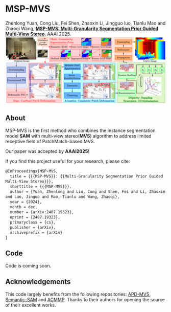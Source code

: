 # MSP-MVS

Zhenlong Yuan, Cong Liu, Fei Shen, Zhaoxin Li, Jingguo luo, Tianlu Mao and Zhaoqi Wang, [**MSP-MVS: Multi-Granularity Segmentation Prior Guided Multi-View Stereo**](https://arxiv.org/pdf/2407.19323), AAAI 2025.
![](images/MSP-MVS-pipeline.png)

## About
MSP-MVS is the first method who combines the instance segmentation model **SAM** with multi-view stereo(**MVS**) algorithm to address limited receptive field of PatchMatch-based MVS.

Our paper was accepted by **AAAI2025**!

If you find this project useful for your research, please cite:  

```
@InProceedings{MSP-MVS,
  title = {{{MSP-MVS}}: {{Multi-Granularity Segmentation Prior Guided Multi-View Stereo}}},
  shorttitle = {{{MSP-MVS}}},
  author = {Yuan, Zhenlong and Liu, Cong and Shen, Fei and Li, Zhaoxin and Luo, Jinguo and Mao, Tianlu and Wang, Zhaoqi},
  year = {2024},
  month = dec,
  number = {arXiv:2407.19323},
  eprint = {2407.19323},
  primaryclass = {cs},
  publisher = {arXiv},
  archiveprefix = {arXiv}
}
```
## Code
Code is coming soon.

## Acknowledgements

This code largely benefits from the following repositories: [APD-MVS](https://github.com/whoiszzj/APD-MVS), [Semantic-SAM](https://github.com/UX-Decoder/Semantic-SAM) and [ACMMP](https://github.com/GhiXu/ACMMP.git). Thanks to their authors for opening the source of their excellent works.
